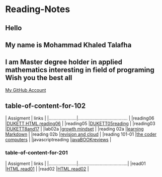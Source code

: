 # Reading-Notes

## Hello

## My name is Mohammad Khaled Talafha

## I am Master degree holder in applied mathematics interesting in field of programing Wish you the best all

[My GitHub Account](https://github.com/Talafhamohammad)

## table-of-content-for-102

| Assigment            |   links                                   |
|......................|.......................................    |
|reading06             |[DUKETT,HTML,reading06](102/reading06)     |
|reading05             |[DUKETT05reading](102reading05)            |
|reading03             |[DUKETT8and17](102/reading03)              |
|lab02a                |[growth mindset](102/lab02a)               |
|reading 02a           |[learning Markdown](102/reading02a)        |
|reading 02b           |[revision and cloud](102/reading02b)       |
|reading 101-01        |[the coder computers](102/reading101-01)   |
|javascriptreading     |[javaBOOKreviews](102/javascriptreading)   |

### table-of-content-for-201

| Assigment            |   links                               |
|......................|.......................................|
|read01                |[HTML,read01](201/read01)              |
|read02                |[HTML,read02](201/read02)              |
